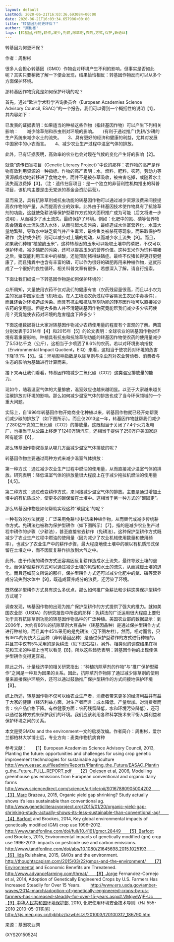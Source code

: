 ```yaml
---
layout: default
Lastmod: 2020-06-21T16:03:36.693084+00:00
date: 2020-06-21T16:03:34.657906+00:00
title: "转基因为何更环保？"
author: "周彬彬"
tags: [转基因,作物,耕作,减少,免耕,除草剂,农药,方式,保护,新语丝]
---
```


转基因为何更环保？

作者：周彬彬

很多人会担心转基因（GMO）作物会对环境产生不利的影响，但事实是否如此呢？其实只要稍微了解一下便会发现，结果恰恰相反：转基因作物反而可以从多个方面保护环境。

那转基因作物究竟是如何保护环境的呢？

首先，通过“欧洲学术科学咨询委员会（European Academies Science Advisory Council, ESAC）”的一个报告，我们可以得到一个概括性的说明【1】，其内容如下：

已发表的证据表明：如果适当的种植这些作物（指转基因作物）可以产生下列相关影响：　　减少除草剂和杀虫剂对环境的影响。　　(有利于通过推广)免耕/少耕的生产系统来减少水土的流失。　　3、具有更好的经济和健康的利益，尤其对发展中国家中的小农而言。　　4、减少农业生产过程中温室气体的排放。

此外，已有证据表明，高效率的农业也会对现在气候的变化产生好的影响【2】。

就像“遗传扫盲项目（Genetic Literacy Project）”中说的那样：农作物的高产是作物有效利用资源的一种指标。作物的高产表明：水，燃料，肥料，农药，劳动力等资源都成功地转移进了食物之中，而并不是被杂草吸收，被虫害吃掉，或随着水土流失而浪费掉【3】。（注：遗传扫盲项目：是一个独立的非营利性机构推出的科普项目，该机构主要是由无党派的基金会资助运营）。

显而易见，具有抗除草剂或抗虫功能的转基因作物可以通过减少资源浪费来间接提高农作物的产量，从而提高农业的效率。此外由于转基因技术使作物具有了抗除草剂的功能，这就使免耕法等保护型耕作方式的大面积推广成为可能（后文将进一步说明），从而减少了水土流失。最终保护了环境。例如：化肥中的氮、磷等营养物质会随着水土流失流入水体，从而引起水质污染，最终造成水体富营养化，水藻大量地繁殖，导致水中缺乏氧气并产生毒素，最终鱼类被杀死等现象。而采取保护型耕作（免耕或少耕）则可以减少对土壤的扰动，从而减少水土流失【9】。而且，如果我们种植“植酸酶玉米”，这种转基因的玉米可以吸取土壤中的磷肥，不仅可以保护环境，减少磷肥的污染，还可以提高玉米的营养价值。这种玉米作为饲料喂猪之后，猪既能利用玉米中的植酸，还能预防猪得缺磷症。最终不仅猪长得更好更健康了，而且猪粪中也含有丰富的磷，可以作为很好的磷肥再用来种植作物，这就形成了一个很好的良性循环。相关科普文章有很多，若想深入了解，请自行搜索。

下面让我们细说一下转基因作物是如何保护环境的：

众所周知，大量使用农药不仅对我们的健康有害（农药残留量很高，而且以小农为主的发展中国家没法飞机喷洒，在人工喷洒农药过程中容易发生农民中毒事件），而且还会对环境造成污染。而具有抗虫和抗除草剂功能的转基因作物可以直接减少农药的使用量。但是大多数人并不清楚转基因作物究竟能帮我们减少多少农药使用？究竟能使农药对环境的危害程度下降多少？

下面这组数据将让大家对转基因作物减少农药使用量的程度有个直观的了解。两篇分别发表于2014年【4】和2015年【5】的论文表明：全球农业的转基因作物对环境有着重要影响。种植具有抗虫和抗除草剂功能的转基因作物使农药的使用量减少了5.53亿千克（公斤），这相当于少喷洒了8.6%的农药。若以对环境影响指数（Environmental Impact Quotient，EIQ）来看，这相当于使农药对环境的危害下降19.1%【5】。注：环境影响指数是以除草剂与杀虫剂对农业劳动者、消费者与生态的影响为基础进行计算而来。

接下来再让我们看看，转基因作物减少二氧化碳（CO2）这类温室排放量的能力。

现如今，随着温室气体的大量排放，温室效应也越来越明显。以至于大家越来越关注碳排放对环境的影响。那么如何减少温室气体的排放也成了当今环保领域的一个重大问题。

实际上，自1996年转基因作物开始商业化种植以来，转基因作物就已经开始帮我们减少碳的排放了（如下图所示）。而且仅2013这一年，转基因作物就帮我们减少了280亿千克的二氧化碳（CO2）的排放量。这既相当于关闭了7.4个火力发电厂，也相当于从公路上移走了1240万辆汽车，还相当于提供了250万户美国家庭所有能源【6】。

那么转基因作物究竟是从哪几方面减少温室气体排放的呢？

转基因作物主要通过两种方式来减少温室气体排放：

第一种方式：通过减少农业生产过程中燃油的使用量，从而直接减少温室气体的排放。研究表明：降低温室气体的排放量很大程度上在于减少拖拉机燃油的使用量【4,5】。

第二种方式：通过改变耕作方式，来间接减少温室气体的排放。主要是通过增加土壤中的有机质成分，使更多的碳保留在土壤中。这相当于另一种方式的“碳固定”。

那么转基因作物是如何帮助实现这种“碳固定”的呢？

一种有效的方法就是：广泛采用免耕/少耕法来种植作物，从而替代或减少传统耕作方式。免耕法也被称为保护型耕作（如下图所示）【7】，指的是减少农业生产过程中耕作的步骤（少耕法），甚至直接省去耕作（免耕法）。这种保护型耕作方式既减少了农业生产过程中燃油的使用量（因为减少了农业机械使用数量和使用频率），也减少了农业生产中的耕作步骤，最大程度地使土壤中的碳以有机质形式保留在土壤之中，而不因反复耕作排放到大气之中。

此外，由于传统的耕作方式还容易因反复耕作造成水土流失，最终导致土壤的退化。而保护型耕作方式可以通过减少土壤的风蚀和水土的流失，从而减缓土壤的退化。而且还如前文所说的那样，保护型耕作方式还可以减少化肥中的氮、磷等营养成分流失到水体中【9】，既造成营养成分的浪费，还污染了环境。

既然保护型耕作方式具有这么多优点，那么如何推广免耕法和少耕这类保护型耕作方式呢？

调查发现，转基因作物的出现为推广保护型耕作的方式提供了强大的推力。就如美国农业部（USDA）的研究报告中所说的那样：免耕法的广泛运用很大程度上要归功于具有抗除草剂功能的转基因作物品种的广泛种植。美国农业部的数据显示：到2006年，大约有86％的抗除草剂大豆品种（转基因品种）是通过保护型耕作方式进行种植的，而且其中45%采用的是免耕法（见下图左柱）。然而，相对而言，只有36%的传统大豆品种（非转基因品种）是通过保护型耕作的方式进行种植的，并且其中仅有5%采用的是免耕法（见下图右柱）。另外，相类似的调查结果在棉花和玉米的种植上也可以看见【8】。所以这些趋势表明：转基因作物的出现使保护型耕作变得更容易。

除此之外，计量经济学的相关研究指出：“种植抗除草剂的作物”与“推广保护型耕作”之间是一种互为因果的关系。因此，抗除草剂作物除了通过减少除草剂的使用量来直接保护环境外，还可以通过鼓励推广保护型耕作的方式间接地保护环境【8】。

综上所述，转基因作物不仅可以给农业生产者，消费者带来更多的经济利益并有益于大家的健康（经济利益方面，对生产者而言：成本降低，产量增加。对消费者而言：农产品价格下降。有益健康方面：农药残留降低，水和环境污染降低），还可以通过各种方式来保护我们的环境。我们应该利用各种科学技术来平衡人类利益和保护环境之间的关系。

本文是受GMOs and the environment一文的启发改编。作者简介：周彬彬，爱尔兰都柏林大学博士后，专业方向：麦类作物抗病育种

参考文献：　　【1】European Academies Science Advisory Council, 2013, Planting the future: opportunities and challenges for using crop genetic improvement technologies for sustainable agriculture　　http://www.easac.eu/fileadmin/Reports/Planting_the_Future/EASAC_Planting_the_Future_FULL_REPORT.pdf　　【2】Oelesen et al, 2006, Modelling greenhouse gas emissions from European conventional and organic dairy farms　　http://www.sciencedirect.com/science/article/pii/S0167880905004202　　【3】Marc Brazeau, 2015, Organic yield gap shrinking? Study actually shows it’s less sustainable than conventional ag.　　http://www.geneticliteracyproject.org/2015/01/20/organic-yield-gap-shrinking-study-actually-shows-its-less-sustainable-than-conventional-ag/　　【4】Barfoot and Brookes, 2014, Key global environmental impacts of genetically modified (GM) crop use 1996–2012.　　http://www.tandfonline.com/doi/full/10.4161/gmcr.28449　　【5】Barfoot and Brookes, 2015, Environmental impacts of genetically modified (gm) crop use 1996-2013: impacts on pesticide use and carbon emissions.　　http://www.tandfonline.com/doi/abs/10.1080/21645698.2015.1025193　　【6】Iida Ruishalme, 2015, GMOs and the environment. 　　http://thoughtscapism.com/2015/03/22/gmos-and-the-environment/　　【7】Environmental and Economic Benefits are Threatened.　　http://www.advancefarming.com/threat/　　【8】Jorge Fernandez-Cornejo et al, 2014, Adoption of Genetically Engineered Crops by U.S. Farmers Has Increased Steadily for Over 15 Years. 　　http://www.ers.usda.gov/amber-waves/2014-march/adoption-of-genetically-engineered-crops-by-us-farmers-has-increased-steadily-for-over-15-years.aspx#.VMgveWjF-Uc　　【9】中华人民共和国环境保护部, 2010, 化肥使用环境安全技术导则（HJ 555-2010 2010-05-01实施）.　　http://kjs.mep.gov.cn/hjbhbz/bzwb/stzl/201003/t20100312_186790.htm

来源：基因农业网

(XYS20150524)

